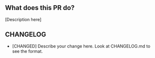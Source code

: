 ## What does this PR do?

[Description here]

## CHANGELOG

- [CHANGED] Describe your change here. Look at CHANGELOG.md to see the format.
